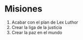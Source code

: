 # Misiones

1. Acabar con el plan de Lex Luthor
2. Crear la liga de la justicia
3. Crear la paz en el mundo
